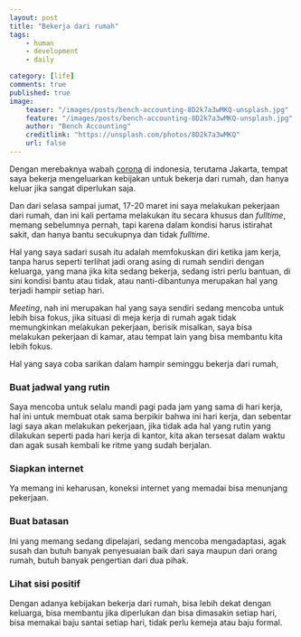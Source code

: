 ```yaml
---
layout: post
title: "Bekerja dari rumah"
tags: 
    - human
    - development
    - daily

category: [life]
comments: true
published: true
image:
    teaser: "/images/posts/bench-accounting-8D2k7a3wMKQ-unsplash.jpg"
    feature: "/images/posts/bench-accounting-8D2k7a3wMKQ-unsplash.jpg"
    author: "Bench Accounting"
    creditlink: "https://unsplash.com/photos/8D2k7a3wMKQ"
    url: false
---
```


Dengan merebaknya wabah [corona](/2020/03/manusia-covid-19) di indonesia, terutama Jakarta, tempat saya bekerja mengeluarkan kebijakan untuk bekerja dari rumah, dan hanya keluar jika sangat diperlukan saja.

Dan dari selasa sampai jumat, 17-20 maret ini saya melakukan pekerjaan dari rumah, dan ini kali pertama melakukan itu secara khusus dan *fulltime*, memang sebelumnya pernah, tapi karena dalam kondisi harus istirahat sakit, dan hanya bantu secukupnya dan tidak *fulltime*.

Hal yang saya sadari susah itu adalah memfokuskan diri ketika jam kerja, tanpa harus seperti terlihat jadi orang asing di rumah sendiri dengan keluarga, yang mana jika kita sedang bekerja, sedang istri perlu bantuan, di sini kondisi bantu atau tidak, atau nanti-dibantunya merupakan hal yang terjadi hampir setiap hari.

<!--more-->

*Meeting*, nah ini merupakan hal yang saya sendiri sedang mencoba untuk lebih bisa fokus, jika situasi di meja kerja di rumah agak tidak memungkinkan melakukan pekerjaan, berisik misalkan, saya bisa melakukan pekerjaan di kamar, atau tempat lain yang bisa membantu kita lebih fokus.

Hal yang saya coba sarikan dalam hampir seminggu bekerja dari rumah,
### Buat jadwal yang rutin
Saya mencoba untuk selalu mandi pagi pada jam yang sama di hari kerja, hal ini untuk membuat otak sama berpikir bahwa ini hari kerja, dan sebentar lagi saya akan melakukan pekerjaan, jika tidak ada hal yang rutin yang dilakukan seperti pada hari kerja di kantor, kita akan tersesat dalam waktu dan agak susah kembali ke ritme yang sudah berjalan.

### Siapkan internet
Ya memang ini keharusan, koneksi internet yang memadai bisa menunjang pekerjaan.

### Buat batasan
Ini yang memang sedang dipelajari, sedang mencoba mengadaptasi, agak susah dan butuh banyak penyesuaian baik dari saya maupun dari orang rumah, butuh banyak pengertian dari dua pihak.

### Lihat sisi positif
Dengan adanya kebijakan bekerja dari rumah, bisa lebih dekat dengan keluarga, bisa membantu jika diperlukan dan bisa dimasakin setiap hari, bisa memakai baju santai setiap hari, tidak perlu kemeja atau baju formal.